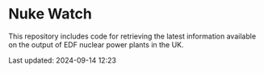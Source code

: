 # Nuke Watch

This repository includes code for retrieving the latest information available on the output of EDF nuclear power plants in the UK.

Last updated: 2024-09-14 12:23